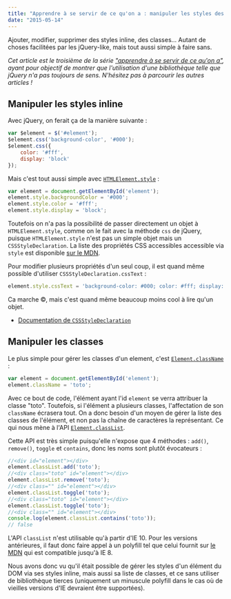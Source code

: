 ```yaml
---
title: "Apprendre à se servir de ce qu'on a : manipuler les styles des éléments"
date: "2015-05-14"
---
```


Ajouter, modifier, supprimer des styles inline, des classes... Autant de choses
facilitées par les jQuery-like, mais tout aussi simple à faire sans.

<span class="more"></span>

_Cet article est le troisième de la série ["apprendre à se servir de ce qu'on
a"](/articles/apprendre-a-se-servir-de-ce-quon-a), ayant pour objectif de
montrer que l'utilisation d'une bibliothèque telle que jQuery n'a pas toujours
de sens. N'hésitez pas à parcourir les autres articles !_

## Manipuler les styles inline

Avec jQuery, on ferait ça de la manière suivante :

```javascript
var $element = $('#element');
$element.css('background-color', '#000');
$element.css({
    color: '#fff',
    display: 'block'
});
```

Mais c'est tout aussi simple avec
[`HTMLElement.style`](https://developer.mozilla.org/en-US/docs/Web/API/HTMLElement/style)
:

```javascript
var element = document.getElementById('element');
element.style.backgroundColor = '#000';
element.style.color = '#fff';
element.style.display = 'block';
```

Toutefois on n'a pas la possibilité de passer directement un objet à
`HTMLElement.style`, comme on le fait avec la méthode `css` de jQuery, puisque
`HTMLElement.style` n'est pas un simple objet mais un `CSSStyleDeclaration`. La
liste des propriétés CSS accessibles accessible via `style` est disponible [sur
le
MDN](https://developer.mozilla.org/en-US/docs/Web/CSS/CSS_Properties_Reference).

Pour modifier plusieurs propriétés d'un seul coup, il est quand même possible
d'utiliser `CSSStyleDeclaration.cssText` :

```javascript
element.style.cssText = 'background-color: #000; color: #fff; display: block;';
```

Ca marche ©, mais c'est quand même beaucoup moins cool à lire qu'un objet.

* [Documentation de `CSSStyleDeclaration`](https://developer.mozilla.org/en-US/docs/Web/API/CSSStyleDeclaration)

## Manipuler les classes

Le plus simple pour gérer les classes d'un element, c'est
[`Element.className`](https://developer.mozilla.org/en-US/docs/Web/API/Element/className?redirectlocale=en-US&redirectslug=DOM%2Felement.className)
:

```javascript
var element = document.getElementById('element');
element.className = 'toto';
```

Avec ce bout de code, l'élément ayant l'id `element` se verra attribuer la
classe "toto". Toutefois, si l'élément a plusieurs classes, l'affectation de
son `className` écrasera tout. On a donc besoin d'un moyen de gérer la liste
des classes de l'élément, et non pas la chaîne de caractères la représentant.
Ce qui nous mène à l'API
[`Element.classList`](tps://developer.mozilla.org/en-US/docs/Web/API/Element/classList?redirectlocale=en-US&redirectslug=DOM%2Felement.classList).

Cette API est très simple puisqu'elle n'expose que 4 méthodes : `add()`,
`remove()`, `toggle` et `contains`, donc les noms sont plutôt évocateurs :

```javascript
//<div id="element"></div>
element.classList.add('toto');
//<div class="toto" id="element"></div>
element.classList.remove('toto');
//<div class="" id="element"></div>
element.classList.toggle('toto');
//<div class="toto" id="element"></div>
element.classList.toggle('toto');
//<div class="" id="element"></div>
console.log(element.classList.contains('toto'));
// false
```

L'API `classList` n'est utilisable qu'à partir d'IE 10. Pour les versions
antérieures, il faut donc faire appel à un polyfill tel que celui fournit sur
[le
MDN](https://developer.mozilla.org/en-US/docs/Web/API/Element/classList?redirectlocale=en-US&redirectslug=DOM%2Felement.classList#wrapper)
qui est compatible jusqu'à IE 8.

Nous avons donc vu qu'il était possible de gérer les styles d'un élément du DOM
via ses styles inline, mais aussi sa liste de classes, et ce sans utiliser de
bibliothèque tierces (uniquement un minuscule polyfill dans le cas où de
vieilles versions d'IE devraient être supportées).
